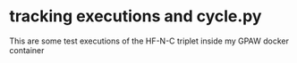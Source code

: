 # tracking executions and cycle.py

This are some test executions of the HF-N-C triplet inside my GPAW docker container
